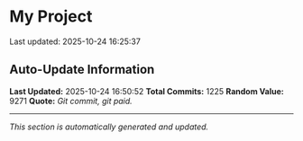 # My Project


Last updated: 2025-10-24 16:25:37
















































































































































































































































































































































































































































































































































































































































































































































































































































































































































































































































































































































































































































































































































































































































































































































































































































































## Auto-Update Information

**Last Updated:** 2025-10-24 16:50:52
**Total Commits:** 1225
**Random Value:** 9271
**Quote:** _Git commit, git paid._

---
_This section is automatically generated and updated._